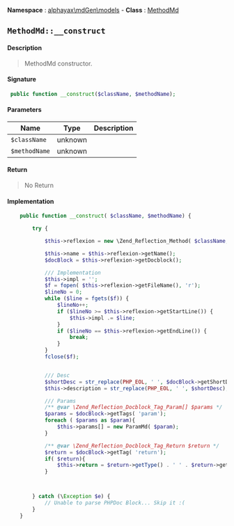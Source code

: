 **Namespace**  : [alphayax\mdGen\models](../__NAMESPACE__.md) -
**Class** : [MethodMd](__CLASS__.md)

## `MethodMd::__construct`

#### Description

> MethodMd constructor.

#### Signature

```php
 public function __construct($className, $methodName);
```

#### Parameters

| Name | Type | Description |
|---|---|---|
| `$className` | unknown |  |
| `$methodName` | unknown |  |

#### Return

> No Return

#### Implementation

```php
    public function __construct( $className, $methodName) {

        try {

            $this->reflexion = new \Zend_Reflection_Method( $className, $methodName);

            $this->name = $this->reflexion->getName();
            $docBlock = $this->reflexion->getDocblock();

            /// Implementation
            $this->impl = '';
            $f = fopen( $this->reflexion->getFileName(), 'r');
            $lineNo = 0;
            while ($line = fgets($f)) {
                $lineNo++;
                if ($lineNo >= $this->reflexion->getStartLine()) {
                    $this->impl .= $line;
                }
                if ($lineNo == $this->reflexion->getEndLine()) {
                    break;
                }
            }
            fclose($f);


            /// Desc
            $shortDesc = str_replace(PHP_EOL, ' ', $docBlock->getShortDescription());
            $this->description = str_replace(PHP_EOL, ' ', $shortDesc);

            /// Params
            /** @var \Zend_Reflection_Docblock_Tag_Param[] $params */
            $params = $docBlock->getTags( 'param');
            foreach ( $params as $param){
                $this->params[] = new ParamMd( $param);
            }

            /** @var \Zend_Reflection_Docblock_Tag_Return $return */
            $return = $docBlock->getTag( 'return');
            if( $return){
                $this->return = $return->getType() . ' ' . $return->getDescription();
            }



        } catch (\Exception $e) {
            // Unable to parse PHPDoc Block... Skip it :(
        }
    }

```
